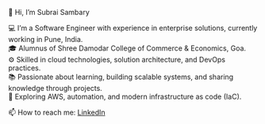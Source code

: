 👋 Hi, I’m Subrai Sambary  

💻 I’m a Software Engineer with experience in enterprise solutions, currently working in Pune, India.  
🎓 Alumnus of Shree Damodar College of Commerce & Economics, Goa.  
⚙️ Skilled in cloud technologies, solution architecture, and DevOps practices.  
📚 Passionate about learning, building scalable systems, and sharing knowledge through projects.  
🚀 Exploring AWS, automation, and modern infrastructure as code (IaC).  

📫 How to reach me: [LinkedIn](https://www.linkedin.com/in/subraisambary)

